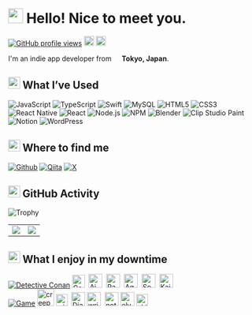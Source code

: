 <h1><img src="https://emojis.slackmojis.com/emojis/images/1643514637/6412/meow_popcorn.gif?1643514637" width="30"/> Hello! Nice to meet you. </h1>
<p>
    <a href="https://komarev.com/ghpvc/?username=signothecat&abbreviated=true"><img src="https://komarev.com/ghpvc/?username=signothecat&abbreviated=true" alt="GitHub profile views"></a>
    <a href="https://qiita.com/signo" target="_blank"><img height="20" src="https://qiita-badge.apiapi.app/s/signo/posts.svg" /></a>
    <a href="https://qiita.com/signo" target="_blank"><img height="20" src="https://qiita-badge.apiapi.app/s/signo/contributions.svg" /></a>
</p>
<p>I'm an indie app developer from <img src="https://cdn-icons-png.flaticon.com/128/197/197604.png" width="13"/> <b>Tokyo, Japan</b>.</p>

<!--------- Tech Stack ---------->
<h2><img src="https://emojis.slackmojis.com/emojis/images/1643515251/12726/space_float.gif?1643515251" width="24"/> What I’ve Used</h2>
<p>
<img src="https://img.shields.io/badge/javascript-%23323330.svg?style=for-the-badge&logo=javascript&logoColor=%23F7DF1E" alt="JavaScript">
<img src="https://img.shields.io/badge/typescript-%23007ACC.svg?style=for-the-badge&logo=typescript&logoColor=white" alt="TypeScript">
<img src="https://img.shields.io/badge/swift-F54A2A?style=for-the-badge&logo=swift&logoColor=white" alt="Swift">
<img src="https://img.shields.io/badge/mysql-4479A1.svg?style=for-the-badge&logo=mysql&logoColor=white" alt="MySQL">
<img src="https://img.shields.io/badge/html5-%23E34F26.svg?style=for-the-badge&logo=html5&logoColor=white" alt="HTML5">
<img src="https://img.shields.io/badge/css3-%231572B6.svg?style=for-the-badge&logo=css3&logoColor=white" alt="CSS3">
<img src="https://img.shields.io/badge/react_native-%2320232a.svg?style=for-the-badge&logo=react&logoColor=%2361DAFB" alt="React Native">
<img src="https://img.shields.io/badge/react-%2320232a.svg?style=for-the-badge&logo=react&logoColor=%2361DAFB" alt="React">
<img src="https://img.shields.io/badge/node.js-6DA55F?style=for-the-badge&logo=node.js&logoColor=white" alt="Node.js">
<img src="https://img.shields.io/badge/NPM-%23CB3837.svg?style=for-the-badge&logo=npm&logoColor=white" alt="NPM">
<img src="https://img.shields.io/badge/blender-%23F5792A.svg?style=for-the-badge&logo=blender&logoColor=white" alt="Blender">
<img src="https://img.shields.io/badge/ClipStudioPaint-%23CFD3D3.svg?style=for-the-badge&logo=ClipStudioPaint&logoColor=white" alt="Clip Studio Paint">
<img src="https://img.shields.io/badge/Notion-%23000000.svg?style=for-the-badge&logo=notion&logoColor=white" alt="Notion">
<img src="https://img.shields.io/badge/WordPress-%23117AC9.svg?style=for-the-badge&logo=WordPress&logoColor=white" alt="WordPress">
</p>

<!--------- Where to find me ---------->
<h2><img src="https://cdn3.emoji.gg/emojis/433076-minecraft-diamond-sparkle.gif" width="24"> Where to find me</h2>
<p>
    <a href="https://github.com/signothecat" target="_blank"><img alt="Github" src="https://img.shields.io/badge/github-%2312100E.svg?style=for-the-badge&logo=github&logoColor=white" /></a>
    <a href="https://qiita.com/signo"><img alt="Qiita" src="https://img.shields.io/badge/Qiita-55C500?style=for-the-badge&logo=qiita&logoColor=white"></a>
    <a href="https://x.com/signothecat" target="_blank"><img alt="X" src="https://img.shields.io/badge/X-%23000000.svg?style=for-the-badge&logo=X&logoColor=white" /></a>
</p>

<!--------- GitHub Activity ---------->
<h2><img src="https://emojis.slackmojis.com/emojis/images/1643514046/47/mario.gif?1643514046" width="24"/> GitHub Activity</h2>

<p>
<picture>
  <source
    srcset="https://github-profile-trophy.vercel.app/?username=signothecat&margin-w=15&theme=onedark"
    media="(prefers-color-scheme: dark)"
  />
  <source
    srcset="https://github-profile-trophy.vercel.app/?username=signothecat&margin-w=15&theme=flat"
    media="(prefers-color-scheme: light), (prefers-color-scheme: no-preference)"
  />
  <img src="https://github-profile-trophy.vercel.app/?username=signothecat&margin-w=10&theme=flat" alt="Trophy">
</picture>
</p>

<table>
  <tr>
    <td>
      <picture>
        <source
          srcset="https://github-readme-stats-nine-alpha.vercel.app/api?username=signothecat&show_icons=true&count_private=true&theme=one_dark_pro"
          media="(prefers-color-scheme: dark)"
        />
        <source
          srcset="https://github-readme-stats-nine-alpha.vercel.app/api?username=signothecat&show_icons=true&count_private=true&theme=buefy"
          media="(prefers-color-scheme: light), (prefers-color-scheme: no-preference)"
        />
        <img
          src="https://github-readme-stats-nine-alpha.vercel.app/api?username=signothecat&show_icons=true&count_private=true&theme=buefy"
        />
      </picture>
    </td>
    <td>
      <picture>
        <source
          srcset="https://github-readme-stats-nine-alpha.vercel.app/api/top-langs?username=signothecat&layout=compact&langs_count=8&theme=one_dark_pro"
          media="(prefers-color-scheme: dark)"
        />
        <source
          srcset="https://github-readme-stats-nine-alpha.vercel.app/api/top-langs?username=signothecat&layout=compact&langs_count=8&theme=buefy"
          media="(prefers-color-scheme: light), (prefers-color-scheme: no-preference)"
        />
        <img
          src="https://github-readme-stats-nine-alpha.vercel.app/api/top-langs?username=signothecat&layout=compact&langs_count=8&theme=buefy"
        />
      </picture>
    </td>
  </tr>
</table>

<!--------- My downtime ---------->
<h2><img src="https://cdn3.emoji.gg/emojis/96890-cateat.gif" width="24"/> What I enjoy in my downtime</h2>
<div>
  <p style="margin: 0;">
    <a href="" target="_blank"><img alt="Detective Conan" src="https://img.shields.io/badge/Anime-853417?style=for-the-badge&logoColor=white" /></a>
    <img src="https://cdn3.emoji.gg/emojis/94083-conan-blush.png" width="26" alt="Conan">&nbsp;
    <img src="https://cdn3.emoji.gg/emojis/14915-ai-whatever.png" width="28" alt="Ai Haibara">&nbsp;
    <img src="https://cdn3.emoji.gg/emojis/23967-ran-blushed-nachdenkend.png" width="28" alt="Ran Neechan">&nbsp;
    <img src="https://cdn3.emoji.gg/emojis/41317-agasa-daumen-hoch.png" width="28" alt="Agasa">&nbsp;
    <img src="https://cdn3.emoji.gg/emojis/50960-sonoko-daumen-hoch.png" width="28" alt="Sonoko Neechan">&nbsp;
    <img src="https://cdn3.emoji.gg/emojis/53295-kid-eeh.png" width="28" alt="Kaitou Kid">&nbsp;
  <br>
    <a href="" target="_blank"><img alt="Game" src="https://img.shields.io/badge/Game-477A1E?style=for-the-badge&logoColor=white" /></a>
    <img src="https://cdn3.emoji.gg/emojis/4874_CreeperAwwMan.png" width="34"  alt="creeper">
    <img src="https://cdn3.emoji.gg/emojis/23514-minecraft-sheep.png" width="24"  alt="minecraft-sheep">&nbsp;
    <img src="https://cdn3.emoji.gg/emojis/6626-mc-diamond.png" width="28" alt="Diamond">
    <img src="https://cdn3.emoji.gg/emojis/9286-writtenbook.gif" width="28" alt="writtenbook">&nbsp;
    <img src="https://cdn3.emoji.gg/emojis/1852-notchapple.gif" width="28" alt="notchapple">
    <img src="https://cdn3.emoji.gg/emojis/5697-elytra.png" width="28" alt="elytra">
    <img src="https://cdn3.emoji.gg/emojis/65598-chicken-jockey.png" width="24" alt="chicken-jockey">
  </p>
</div>

<!--
- 🔭 I’m currently working on ...
- 🌱 I’m currently learning ...
- 👯 I’m looking to collaborate on ...
- 🤔 I’m looking for help with ...
- 💬 Ask me about ...
- 📫 How to reach me: ...
- 😄 Pronouns: ...
- ⚡ Fun fact: ...
-->
